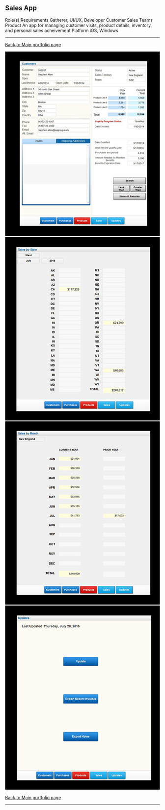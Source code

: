 ## Sales App

Role(s)   Requirements Gatherer, UI/UX, Developer
Customer  Sales Teams 
Product   An app for managing customer visits, product details, inventory, and personal sales acheivement
Platform  iOS, Windows

---

[Back to Main portfolio page](https://abien1.github.io)


<img src="images/image_5.png?raw=true"/>



<img src="images/image_6.png?raw=true"/>



<img src="images/image_7.png?raw=true"/>



<img src="images/image_8.png?raw=true"/>



[Back to Main portfolio page](https://abien1.github.io)

---

